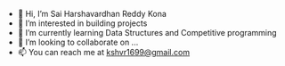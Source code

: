 - 👋 Hi, I’m Sai Harshavardhan Reddy Kona
- 👀 I’m interested in building projects
- 🌱 I’m currently learning Data Structures and Competitive programming
- 💞️ I’m looking to collaborate on ...
- 📫 You can reach me at kshvr1699@gmail.com

<!---
kshvr16/kshvr16 is a ✨ special ✨ repository because its `README.md` (this file) appears on your GitHub profile.
You can click the Preview link to take a look at your changes.
--->
